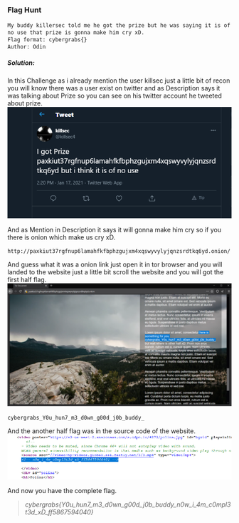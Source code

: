 ### Flag Hunt

```
My buddy killersec told me he got the prize but he was saying it is of no use that prize is gonna make him cry xD.
Flag format: cybergrabs{}
Author: Odin
```
##### Solution:
In this Challenge as i already mention the user killsec just a little bit of recon you will know there was a user exist on twitter and as Description says it was talking about Prize so you can see on his twitter account he tweeted about prize.
![image](https://github.com/thecybergrabs/CTF-0x02-Write-up/blob/main/OSINT/Flag%20Hunt/0001.png)

And as Mention in Description it says it will gonna make him cry so if you there is onion which make us cry xD.

```
http://paxkiut37rgfnup6lamahfkfbphzgujxm4xqswyvylyjqnzsrdtkq6yd.onion/
```
And guess what it was a onion link just open it in tor browser and you will landed to the website just a little bit scroll the website and you will got the first half flag.
![image](https://github.com/thecybergrabs/CTF-0x02-Write-up/blob/main/OSINT/Flag%20Hunt/0002.png)
```
cybergrabs_Y0u_hun7_m3_d0wn_g00d_j0b_buddy_
```
And the another half flag was in the source code of the website.
![image](https://github.com/thecybergrabs/CTF-0x02-Write-up/blob/main/OSINT/Flag%20Hunt/0003.png)

And now you have the complete flag.

> *cybergrabs{Y0u_hun7_m3_d0wn_g00d_j0b_buddy_n0w_i_4m_c0mpl3t3d_xD_ff5867594040}*
